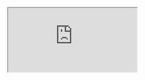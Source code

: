 <iframe src="https://nbviewer.jupyter.org/url/https://nbviewer.org/github/pro4castinator/Fake-News-Detection-Classifier/blob/f7b18934f595cb53dfe97337ee03100bcf2828bb/Fake_News_Detection.ipynb"></iframe>


